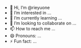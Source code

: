 - 👋 Hi, I’m @rieyuone
- 👀 I’m interested in ...
- 🌱 I’m currently learning ...
- 💞️ I’m looking to collaborate on ...
- 📫 How to reach me ...
- 😄 Pronouns: ...
- ⚡ Fun fact: ...

<!---
rieyuone/rieyuone is a ✨ special ✨ repository because its `README.md` (this file) appears on your GitHub profile.
You can click the Preview link to take a look at your changes.
--->
